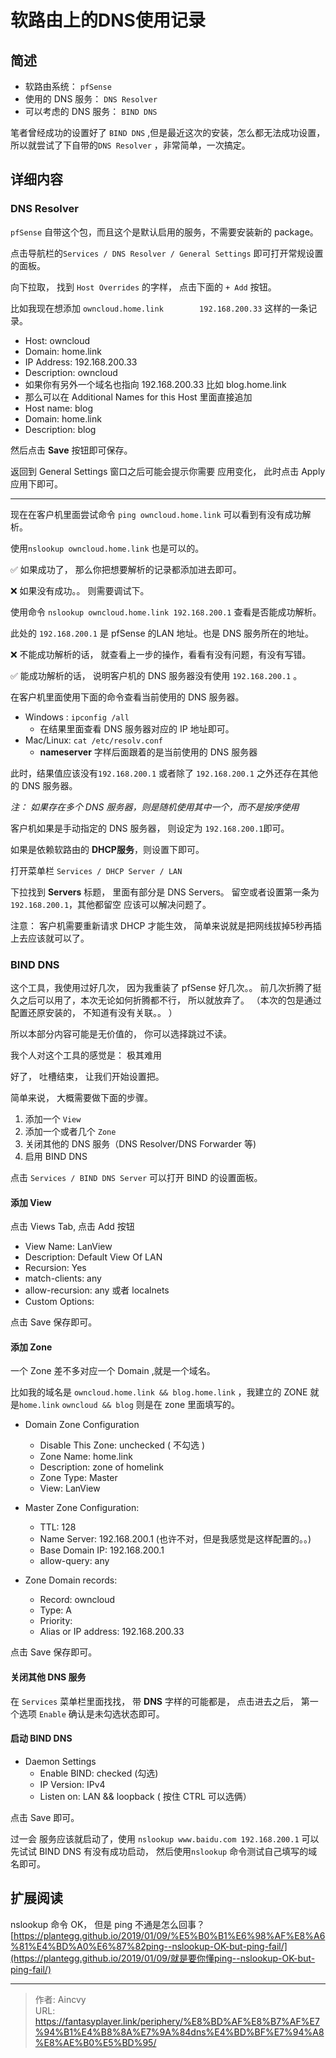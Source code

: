 # 软路由上的DNS使用记录


## 简述

- 软路由系统： `pfSense`
- 使用的 DNS 服务： `DNS Resolver`
- 可以考虑的 DNS 服务： `BIND DNS`

笔者曾经成功的设置好了 `BIND DNS` ,但是最近这次的安装，怎么都无法成功设置， 所以就尝试了下自带的`DNS Resolver` ，非常简单，一次搞定。 

## 详细内容

### DNS Resolver

`pfSense` 自带这个包，而且这个是默认启用的服务，不需要安装新的 package。

点击导航栏的`Services / DNS Resolver / General Settings` 即可打开常规设置的面板。

向下拉取， 找到  `Host Overrides` 的字样， 点击下面的 `+ Add` 按钮。 

比如我现在想添加 `owncloud.home.link		192.168.200.33` 这样的一条记录。


- Host: 		owncloud
- Domain: 	home.link
- IP Address:   192.168.200.33
- Description:  owncloud 
- 如果你有另外一个域名也指向 192.168.200.33  比如 blog.home.link
- 那么可以在 Additional Names for this Host 里面直接追加
- Host name: 	blog
- Domain: 	home.link
- Description: blog


然后点击 **Save** 按钮即可保存。 

返回到 General Settings 窗口之后可能会提示你需要 应用变化， 此时点击 Apply 应用下即可。

----

现在在客户机里面尝试命令 `ping owncloud.home.link` 可以看到有没有成功解析。

使用`nslookup owncloud.home.link` 也是可以的。

:white_check_mark: 如果成功了， 那么你把想要解析的记录都添加进去即可。

:x: 如果没有成功。。  则需要调试下。

使用命令 `nslookup owncloud.home.link 192.168.200.1`  查看是否能成功解析。 

此处的 `192.168.200.1` 是 pfSense 的LAN 地址。也是 DNS 服务所在的地址。

:x: 不能成功解析的话， 就查看上一步的操作，看看有没有问题，有没有写错。

:white_check_mark: 能成功解析的话， 说明客户机的 DNS 服务器没有使用 `192.168.200.1` 。

在客户机里面使用下面的命令查看当前使用的 DNS 服务器。

- Windows :  `ipconfig /all`   
  - 在结果里面查看 DNS 服务器对应的 IP 地址即可。
- Mac/Linux:  `cat /etc/resolv.conf`
  - **nameserver** 字样后面跟着的是当前使用的 DNS 服务器

此时，结果值应该没有`192.168.200.1` 或者除了 `192.168.200.1` 之外还存在其他的 DNS 服务器。

*注： 如果存在多个 DNS 服务器，则是随机使用其中一个，而不是按序使用*

客户机如果是手动指定的 DNS 服务器， 则设定为 `192.168.200.1`即可。 

如果是依赖软路由的 **DHCP服务**，则设置下即可。

打开菜单栏 `Services / DHCP Server / LAN`

下拉找到 **Servers** 标题， 里面有部分是 DNS Servers。 留空或者设置第一条为`192.168.200.1`，其他都留空 应该可以解决问题了。

注意： 客户机需要重新请求 DHCP 才能生效， 简单来说就是把网线拔掉5秒再插上去应该就可以了。



### BIND DNS

这个工具，我使用过好几次， 因为我重装了 pfSense 好几次。。 前几次折腾了挺久之后可以用了，本次无论如何折腾都不行， 所以就放弃了。 （本次的包是通过配置还原安装的， 不知道有没有关联。。 ）  

所以本部分内容可能是无价值的， 你可以选择跳过不读。 

我个人对这个工具的感觉是：  极其难用

好了， 吐槽结束， 让我们开始设置把。 

简单来说， 大概需要做下面的步骤。

1. 添加一个 `View`
2. 添加一个或者几个 `Zone`
3. 关闭其他的 DNS 服务（DNS Resolver/DNS Forwarder 等)
4. 启用 BIND DNS

点击 `Services / BIND DNS Server` 可以打开 BIND 的设置面板。

#### 添加 View

点击 Views Tab, 点击  Add 按钮

- View Name: LanView
- Description: Default View Of LAN
- Recursion: Yes
- match-clients: any
- allow-recursion: any 或者 localnets
- Custom Options: 


点击 Save 保存即可。

#### 添加 Zone

一个 Zone 差不多对应一个 Domain ,就是一个域名。 

比如我的域名是 `owncloud.home.link && blog.home.link` ，我建立的 ZONE 就是`home.link` `owncloud && blog` 则是在 zone 里面填写的。

- Domain Zone Configuration
  - Disable This Zone:	unchecked ( 不勾选 )
  - Zone Name:	home.link
  - Description: zone of homelink
  - Zone Type: Master
  - View: LanView

- Master Zone Configuration: 
  - TTL: 128
  - Name Server: 192.168.200.1     (也许不对，但是我感觉是这样配置的。。)
  - Base Domain IP: 192.168.200.1
  - allow-query: any
- Zone Domain records:
  - Record: owncloud
  - Type: A
  - Priority: 
  - Alias or IP address: 192.168.200.33


点击 Save 保存即可。

#### 关闭其他 DNS 服务

在 `Services` 菜单栏里面找找， 带 **DNS** 字样的可能都是， 点击进去之后， 第一个选项 `Enable` 确认是未勾选状态即可。

#### 启动 BIND DNS

- Daemon Settings
  - Enable BIND: checked  (勾选)
  - IP Version: IPv4
  - Listen on: LAN && loopback  ( 按住 CTRL 可以选俩）


点击 Save 即可。

过一会 服务应该就启动了，使用 `nslookup www.baidu.com 192.168.200.1` 可以先试试 BIND DNS 有没有成功启动， 然后使用`nslookup` 命令测试自己填写的域名即可。  



## 扩展阅读

nslookup 命令 OK， 但是 ping 不通是怎么回事？[https://plantegg.github.io/2019/01/09/%E5%B0%B1%E6%98%AF%E8%A6%81%E4%BD%A0%E6%87%82ping--nslookup-OK-but-ping-fail/](https://plantegg.github.io/2019/01/09/就是要你懂ping--nslookup-OK-but-ping-fail/)

---

> 作者: Aincvy  
> URL: https://fantasyplayer.link/periphery/%E8%BD%AF%E8%B7%AF%E7%94%B1%E4%B8%8A%E7%9A%84dns%E4%BD%BF%E7%94%A8%E8%AE%B0%E5%BD%95/  

